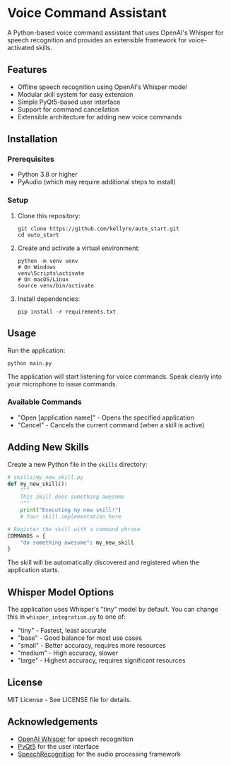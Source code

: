 # Voice Command Assistant

A Python-based voice command assistant that uses OpenAI's Whisper for speech recognition and provides an extensible framework for voice-activated skills.

## Features

- Offline speech recognition using OpenAI's Whisper model
- Modular skill system for easy extension
- Simple PyQt5-based user interface
- Support for command cancellation
- Extensible architecture for adding new voice commands

## Installation

### Prerequisites

- Python 3.8 or higher
- PyAudio (which may require additional steps to install)

### Setup

1. Clone this repository:
   ```
   git clone https://github.com/kellyre/auto_start.git
   cd auto_start
   ```

2. Create and activate a virtual environment:
   ```
   python -m venv venv
   # On Windows
   venv\Scripts\activate
   # On macOS/Linux
   source venv/bin/activate
   ```

3. Install dependencies:
   ```
   pip install -r requirements.txt
   ```

## Usage

Run the application:
```
python main.py
```

The application will start listening for voice commands. Speak clearly into your microphone to issue commands.

### Available Commands

- "Open [application name]" - Opens the specified application
- "Cancel" - Cancels the current command (when a skill is active)

## Adding New Skills

Create a new Python file in the `skills` directory:

```python
# skills/my_new_skill.py
def my_new_skill():
    """
    This skill does something awesome
    """
    print("Executing my new skill!")
    # Your skill implementation here

# Register the skill with a command phrase
COMMANDS = {
    "do something awesome": my_new_skill
}
```

The skill will be automatically discovered and registered when the application starts.

## Whisper Model Options

The application uses Whisper's "tiny" model by default. You can change this in `whisper_integration.py` to one of:

- "tiny" - Fastest, least accurate
- "base" - Good balance for most use cases
- "small" - Better accuracy, requires more resources
- "medium" - High accuracy, slower
- "large" - Highest accuracy, requires significant resources

## License

MIT License - See LICENSE file for details.

## Acknowledgements

- [OpenAI Whisper](https://github.com/openai/whisper) for speech recognition
- [PyQt5](https://www.riverbankcomputing.com/software/pyqt/) for the user interface
- [SpeechRecognition](https://github.com/Uberi/speech_recognition) for the audio processing framework
